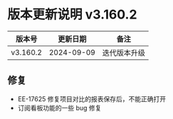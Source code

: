 # 版本更新说明 v3.160.2

| 版本号<br/>   | 更新日期<br/>   | 备注<br/>         |
| ------------- | --------------- | ----------------- |
| v3.160.2<br/> | 2024-09-09<br/> | 迭代版本升级<br/> |

## 修复

- EE-17625  修复项目对比的报表保存后，不能正确打开
- 订阅看板功能的一些 bug 修复

